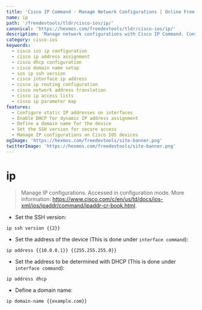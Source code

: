 ```yaml
---
title: 'Cisco IP Command - Manage Network Configurations | Online Free DevTools by Hexmos'
name: ip
path: '/freedevtools/tldr/cisco-ios/ip/'
canonical: 'https://hexmos.com/freedevtools/tldr/cisco-ios/ip/'
description: 'Manage network configurations with Cisco IP Command. Configure IP addresses, DHCP, and domain names on Cisco devices. Free online tool, no registration required.'
category: cisco-ios
keywords:
  - cisco ios ip configuration
  - cisco ip address assignment
  - cisco dhcp configuration
  - cisco domain name setup
  - ios ip ssh version
  - cisco interface ip address
  - cisco ip routing configuration
  - cisco network address translation
  - cisco ip access lists
  - cisco ip parameter map
features:
  - Configure static IP addresses on interfaces
  - Enable DHCP for dynamic IP address assignment
  - Define a domain name for the device
  - Set the SSH version for secure access
  - Manage IP configurations on Cisco IOS devices
ogImage: 'https://hexmos.com/freedevtools/site-banner.png'
twitterImage: 'https://hexmos.com/freedevtools/site-banner.png'
---
```


# ip

> Manage IP configurations.
> Accessed in configuration mode.
> More information: <https://www.cisco.com/c/en/us/td/docs/ios-xml/ios/ipaddr/command/ipaddr-cr-book.html>.

- Set the SSH version:

`ip ssh version {{2}}`

- Set the address of the device (This is done under `interface command`):

`ip address {{10.0.0.1}} {{255.255.255.0}}`

- Set the address to be determined with DHCP (This is done under `interface command`):

`ip address dhcp`

- Define a domain name:

`ip domain-name {{example.com}}`
